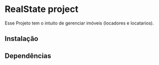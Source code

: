 # RealState project

Esse Projeto tem o intuito de gerenciar imóveis (locadores e locatarios).

## Instalação

## Dependências

